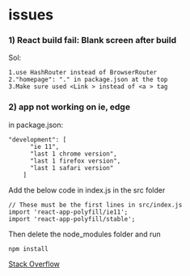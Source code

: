 # issues

### 1) React build fail: Blank screen after build

Sol: 
```
1.use HashRouter instead of BrowserRouter
2."homepage": "." in package.json at the top
3.Make sure used <Link > instead of <a > tag
```

### 2) app not working on ie, edge

in package.json:
```
"development": [
      "ie 11",
      "last 1 chrome version",
      "last 1 firefox version",
      "last 1 safari version"
    ]
   ```
   
 Add the below code in index.js in the src folder
 ```
 // These must be the first lines in src/index.js
import 'react-app-polyfill/ie11';
import 'react-app-polyfill/stable';
```

Then delete the node_modules folder and run
```
npm install
```

[Stack Overflow](https://stackoverflow.com/questions/56421417/react-app-not-working-in-internet-explorer-11)


